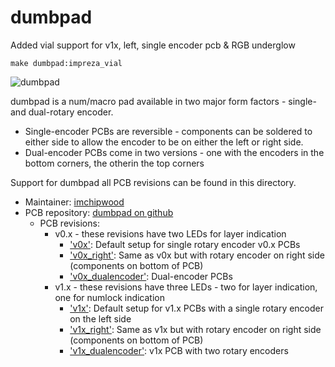 # dumbpad

Added vial support for v1x, left, single encoder pcb & RGB underglow

    make dumbpad:impreza_vial


![dumbpad](https://i.imgur.com/1T7ciLZl.jpg)

dumbpad is a num/macro pad available in two major form factors - single- and dual-rotary encoder.

* Single-encoder PCBs are reversible - components can be soldered to either side to allow
the encoder to be on either the left or right side.
* Dual-encoder PCBs come in two versions - one with the encoders in the bottom corners, the otherin the top corners

Support for dumbpad all PCB revisions can be found in this directory.

* Maintainer: [imchipwood](https://github.com/imchipwood)
* PCB repository: [dumbpad on github](https://github.com/imchipwood/dumbpad)
  * PCB revisions:
    * v0.x - these revisions have two LEDs for layer indication
      * ['v0x'](v0x/): Default setup for single rotary encoder v0.x PCBs
      * ['v0x_right'](v0x_right/): Same as v0x but with rotary encoder on right side (components on bottom of PCB)
      * ['v0x_dualencoder'](v0x_dualencoder/): Dual-encoder PCBs
    * v1.x - these revisions have three LEDs - two for layer indication, one for numlock indication
      * ['v1x'](v1x/): Default setup for v1.x PCBs with a single rotary encoder on the left side
      * ['v1x_right'](v1x_right/): Same as v1x but with rotary encoder on right side (components on bottom of PCB)
      * ['v1x_dualencoder'](v1x_dualencoder/): v1x PCB with two rotary encoders
